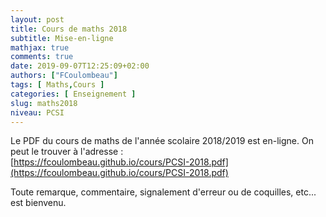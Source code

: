 ```yaml
---
layout: post
title: Cours de maths 2018
subtitle: Mise-en-ligne
mathjax: true
comments: true
date: 2019-09-07T12:25:09+02:00
authors: ["FCoulombeau"]
tags: [ Maths,Cours ]
categories: [ Enseignement ]
slug: maths2018
niveau: PCSI
---
```


Le PDF du cours de maths de l'année scolaire 2018/2019 est en-ligne. On peut le trouver à l'adresse :  
[https://fcoulombeau.github.io/cours/PCSI-2018.pdf](https://fcoulombeau.github.io/cours/PCSI-2018.pdf)

Toute remarque, commentaire, signalement d'erreur ou de coquilles, etc... est bienvenu.